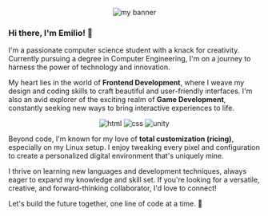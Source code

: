 
<!--
**Egonef/Egonef** is a ✨ _special_ ✨ repository because its `README.md` (this file) appears on your GitHub profile.

Here are some ideas to get you started:

- 🔭 I’m currently working on ...
- 🌱 I’m currently learning ...
- 👯 I’m looking to collaborate on ...
- 🤔 I’m looking for help with ...
- 💬 Ask me about ...
- 📫 How to reach me: ...
- 😄 Pronouns: ...
- ⚡ Fun fact: ...
-->

<p align="center">
  <a><img src="https://github.com/Egonef/Egonef/assets/126122650/dd4f4f59-6f3e-43c2-8841-b0b610a40b90" alt="my banner"></a>
</p>

### Hi there, I'm Emilio! 👋

I'm a passionate computer science student with a knack for creativity. Currently pursuing a degree in Computer Engineering, I'm on a journey to harness the power of technology and innovation. 

My heart lies in the world of **Frontend Development**, where I weave my design and coding skills to craft beautiful and user-friendly interfaces. I'm also an avid explorer of the exciting realm of **Game Development**, constantly seeking new ways to bring interactive experiences to life.
	
<p align="center">
  <a><img src="https://img.shields.io/badge/HTML5-E34F26?style=for-the-badge&logo=html5&logoColor=white" alt="html"></a>
  <a><img src="https://img.shields.io/badge/CSS3-1572B6?style=for-the-badge&logo=css3&logoColor=white" alt="css"></a>
  <a><img src="https://img.shields.io/badge/Unity-100000?style=for-the-badge&logo=unity&logoColor=white" alt="unity"></a>
</p>
	
Beyond code, I'm known for my love of **total customization (ricing)**, especially on my Linux setup. I enjoy tweaking every pixel and configuration to create a personalized digital environment that's uniquely mine.

I thrive on learning new languages and development techniques, always eager to expand my knowledge and skill set. If you're looking for a versatile, creative, and forward-thinking collaborator, I'd love to connect!

Let's build the future together, one line of code at a time. 🚀
